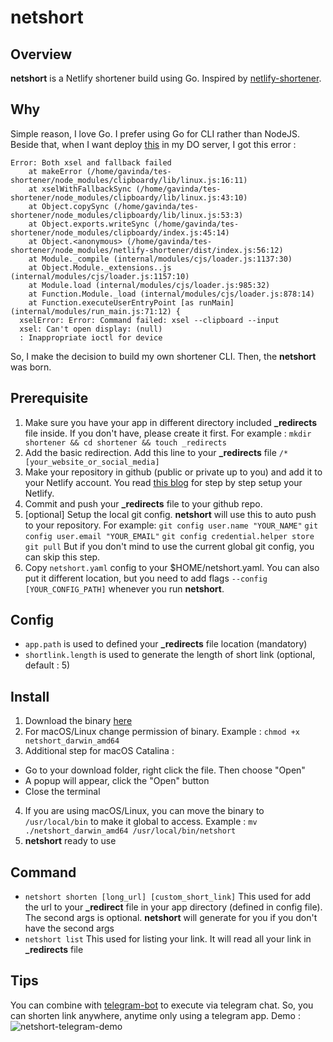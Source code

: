 # netshort

## Overview

**netshort** is a Netlify shortener build using Go. Inspired by [netlify-shortener](https://github.com/kentcdodds/netlify-shortener).

## Why

Simple reason, I love Go. I prefer using Go for CLI rather than NodeJS. Beside that, when I want deploy [this](https://github.com/kentcdodds/netlify-shortener) in my DO server, I got this error :

```
Error: Both xsel and fallback failed
    at makeError (/home/gavinda/tes-shortener/node_modules/clipboardy/lib/linux.js:16:11)
    at xselWithFallbackSync (/home/gavinda/tes-shortener/node_modules/clipboardy/lib/linux.js:43:10)
    at Object.copySync (/home/gavinda/tes-shortener/node_modules/clipboardy/lib/linux.js:53:3)
    at Object.exports.writeSync (/home/gavinda/tes-shortener/node_modules/clipboardy/index.js:45:14)
    at Object.<anonymous> (/home/gavinda/tes-shortener/node_modules/netlify-shortener/dist/index.js:56:12)
    at Module._compile (internal/modules/cjs/loader.js:1137:30)
    at Object.Module._extensions..js (internal/modules/cjs/loader.js:1157:10)
    at Module.load (internal/modules/cjs/loader.js:985:32)
    at Function.Module._load (internal/modules/cjs/loader.js:878:14)
    at Function.executeUserEntryPoint [as runMain] (internal/modules/run_main.js:71:12) {
  xselError: Error: Command failed: xsel --clipboard --input
  xsel: Can't open display: (null)
  : Inappropriate ioctl for device
```
So, I make the decision to build my own shortener CLI. Then, the **netshort** was born.

## Prerequisite

1. Make sure you have your app in different directory included **_redirects** file inside. If you don't have, please create it first. For example :
`mkdir shortener && cd shortener && touch _redirects`
1. Add the basic redirection. Add this line to your **_redirects** file
`/*             [your_website_or_social_media]`
1. Make your repository in github (public or private up to you) and add it to your Netlify account. You read [this blog](https://www.netlify.com/blog/2016/10/27/a-step-by-step-guide-deploying-a-static-site-or-single-page-app/) for step by step setup your Netlify.
1. Commit and push your **_redirects** file to your github repo.
1. [optional] Setup the local git config. **netshort** will use this to auto push to your repository. For example:
`git config user.name "YOUR_NAME"`
`git config user.email "YOUR_EMAIL"`
`git config credential.helper store`
`git pull`
But if you don't mind to use the current global git config, you can skip this step.
1. Copy `netshort.yaml` config to your $HOME/netshort.yaml. You can also put it different location, but you need to add flags `--config [YOUR_CONFIG_PATH]` whenever you run **netshort**.

## Config

- `app.path` is used to defined your **_redirects** file location (mandatory)
- `shortlink.length` is used to generate the length of short link (optional, default : 5)

## Install

1. Download the binary [here](https://github.com/rabbitmeow/netshort/releases)
2. For macOS/Linux change permission of binary. Example :
`chmod +x netshort_darwin_amd64`
3. Additional step for macOS Catalina :

- Go to your download folder, right click the file. Then choose "Open"
- A popup will appear, click the "Open" button
- Close the terminal

4. If you are using macOS/Linux, you can move the binary to `/usr/local/bin` to make it global to access. Example :
`mv ./netshort_darwin_amd64 /usr/local/bin/netshort`
5. **netshort** ready to use

## Command

- `netshort shorten [long_url] [custom_short_link]`
This used for add the url to your **_redirect** file in your app directory (defined in config file). The second args is optional. **netshort** will generate for you if you don't have the second args
- `netshort list`
This used for listing your link. It will read all your link in **_redirects** file

## Tips

You can combine with [telegram-bot](https://github.com/botgram/shell-bot) to execute via telegram chat. So, you can shorten link anywhere, anytime only using a telegram app.
Demo :
![netshort-telegram-demo](https://api.monosnap.com/file/download?id=7M0NULpN5OfJebzx6TMB4BrVZTek7Q)